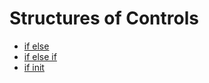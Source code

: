 # Structures of Controls

* [if else](https://github.com/robsonoduarte/learn-go/blob/fa8744bb4483884803f48f86ceda65fc1fe88c2b/curso-golang/controles/ifelse/ifelse.go#L11-L15)
* [if else if](https://github.com/robsonoduarte/learn-go/blob/b86ad7c8bc4f7988d9b5f2810f4eec50d5ec6d4f/go-curse/controls/ifelseif/ifelseif.go#L12-L18)
* [if init](https://github.com/robsonoduarte/learn-go/blob/095823302ad892fb4d8efd385c85d006f470eeac/curso-golang/controles/ifinit/ifinit.go#L10)
